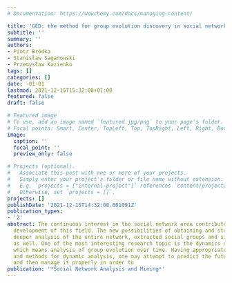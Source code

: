 ```yaml
---
# Documentation: https://wowchemy.com/docs/managing-content/

title: 'GED: the method for group evolution discovery in social networks'
subtitle: ''
summary: ''
authors:
- Piotr Bródka
- Stanisław Saganowski
- Przemysław Kazienko
tags: []
categories: []
date: -01-01
lastmod: 2021-12-15T15:32:08+01:00
featured: false
draft: false

# Featured image
# To use, add an image named `featured.jpg/png` to your page's folder.
# Focal points: Smart, Center, TopLeft, Top, TopRight, Left, Right, BottomLeft, Bottom, BottomRight.
image:
  caption: ''
  focal_point: ''
  preview_only: false

# Projects (optional).
#   Associate this post with one or more of your projects.
#   Simply enter your project's folder or file name without extension.
#   E.g. `projects = ["internal-project"]` references `content/project/deep-learning/index.md`.
#   Otherwise, set `projects = []`.
projects: []
publishDate: '2021-12-15T14:32:08.601091Z'
publication_types:
- '2'
abstract: The continuous interest in the social network area contributes to the fast
  development of this field. The new possibilities of obtaining and storing data facilitate
  deeper analysis of the entire network, extracted social groups and single individuals
  as well. One of the most interesting research topic is the dynamics of social groups
  which means analysis of group evolution over time. Having appropriate knowledge
  and methods for dynamic analysis, one may attempt to predict the future of the group,
  and then manage it properly in order to
publication: '*Social Network Analysis and Mining*'
---
```

